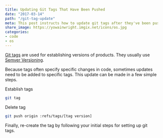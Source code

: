 ```yaml
---
title: Updating Git Tags That Have Been Pushed
date: "2017-03-14"
path: "/git-tag-update"
meta: This post instructs how to update git tags after they've been pushed
share_image: https://yowainwright.imgix.net/icons/os.jpg
categories:
- code
- os
---
```


[Git tags](https://git-scm.com/book/en/v2/Git-Basics-Tagging) are used for establishing versions of products. They usually use [Semver Versioning](http://semver.org/).

Because tags often specify specific changes in code, sometimes updates need to be added to specific tags. This update can be made in a few simple steps.

Establish tags

```bash
git tag
```

Delete tag

```bash
git push origin :refs/tags/[tag version]
```

Finally, re-create the tag by following your initial steps for setting up git tags.
